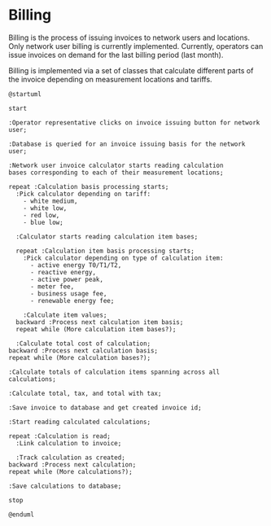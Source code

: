 # Billing

<!-- FIXME: messaging -->

Billing is the process of issuing invoices to network users and locations. Only
network user billing is currently implemented. Currently, operators can issue
invoices on demand for the last billing period (last month).

Billing is implemented via a set of classes that calculate different parts of
the invoice depending on measurement locations and tariffs.

```plantuml
@startuml

start

:Operator representative clicks on invoice issuing button for network user;

:Database is queried for an invoice issuing basis for the network user;

:Network user invoice calculator starts reading calculation
bases corresponding to each of their measurement locations;

repeat :Calculation basis processing starts;
  :Pick calculator depending on tariff:
    - white medium,
    - white low,
    - red low,
    - blue low;

  :Calculator starts reading calculation item bases;

  repeat :Calculation item basis processing starts;
    :Pick calculator depending on type of calculation item:
      - active energy T0/T1/T2,
      - reactive energy,
      - active power peak,
      - meter fee,
      - business usage fee,
      - renewable energy fee;

    :Calculate item values;
  backward :Process next calculation item basis;
  repeat while (More calculation item bases?);

  :Calculate total cost of calculation;
backward :Process next calculation basis;
repeat while (More calculation bases?);

:Calculate totals of calculation items spanning across all calculations;

:Calculate total, tax, and total with tax;

:Save invoice to database and get created invoice id;

:Start reading calculated calculations;

repeat :Calculation is read;
  :Link calculation to invoice;

  :Track calculation as created;
backward :Process next calculation;
repeat while (More calculations?);

:Save calculations to database;

stop

@enduml
```
